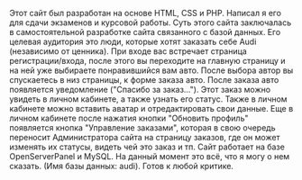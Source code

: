Этот сайт был разработан на основе HTML, CSS и PHP.
Написал я его для сдачи экзаменов и курсовой работы.
Суть этого сайта заключалась в самостоятельной разработке сайта связанного с базой данных.
Его целевая аудитория это люди, которые хотят заказать себе Audi (независимо от ценника).
При входе вас встречает страница регистрации/входа, после этого вы переходите на главную страницу и на ней уже выбираете понравившийся вам авто.
После выбора автор вы спускаетесь в низ страницы, к форме заказа авто.
После заказа авто появляется уведомление ("Спасибо за заказ...").
Этот заказ можно увидеть в личном кабинете, а также узнать его статус.
Также в личном кабинете можно вставить аватар и отредактировать свои данные.
Еще в личном кабинете после нажатия кнопки "Обновить профиль" появляется кнопка "Управление заказами", которая в свою очередь переносит Администратора сайта на страницу заказов, где он может изменять их статусы, видеть чей это заказ и тп.
Сайт работает на базе OpenServerPanel и MySQL. 
На данный момент это всё, что я могу о нем сказать.
(Имя базы данных: audi).
Готов к любой критике.
